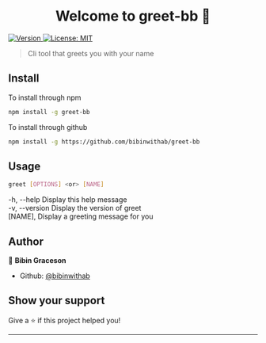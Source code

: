 <h1 align="center">Welcome to greet-bb 👋</h1>
<p>
  <a href="https://www.npmjs.com/package/greet-bb" target="_blank">
    <img alt="Version" src="https://img.shields.io/npm/v/greet-bb.svg">
  </a>
  <a href="#" target="_blank">
    <img alt="License: MIT" src="https://img.shields.io/badge/License-MIT-yellow.svg" />
  </a>
</p>

> Cli tool that greets you with your name

## Install

To install through npm

```sh
npm install -g greet-bb
```
To install through github

```sh
npm install -g https://github.com/bibinwithab/greet-bb
```

## Usage

```sh
greet [OPTIONS] <or> [NAME]
```
  -h,    --help         Display this help message<br>
  -v,   --version       Display the version of greet<br>
  [NAME],               Display a greeting message for you<br>


## Author

👤 **Bibin Graceson**

* Github: [@bibinwithab](https://github.com/bibinwithab)

## Show your support

Give a ⭐️ if this project helped you!

***
